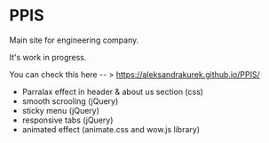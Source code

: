 # PPIS

Main site for engineering company.

It's work in progress.

You can check this here -- > https://aleksandrakurek.github.io/PPIS/


* Parralax effect in header & about us section (css)
* smooth scrooling (jQuery)
* sticky menu (jQuery)
* responsive tabs (jQuery)
* animated effect (animate.css and wow.js library)
